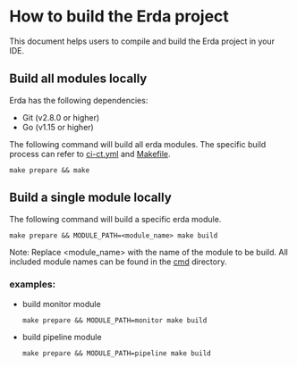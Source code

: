 # How to build the Erda project

This document helps users to compile and build the Erda project in your IDE.

## Build all modules locally

Erda has the following dependencies:
- Git (v2.8.0 or higher)
- Go (v1.15 or higher)

The following command will build all erda modules. The specific build process can refer to [ci-ct.yml](/.github/workflows/ci-it.yml) and [Makefile](/Makefile).

```
make prepare && make
```

## Build a single module locally

The following command will build a specific erda module.

```
make prepare && MODULE_PATH=<module_name> make build
```
Note: Replace <module_name> with the name of the module to be build. All included module names can be found in the  [cmd](/cmd) directory.

### examples:
- build monitor module
  ```
  make prepare && MODULE_PATH=monitor make build
  ```
- build pipeline module
  ```
  make prepare && MODULE_PATH=pipeline make build
  ```